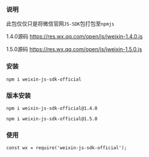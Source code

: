 ### 说明
此包仅仅只是将微信官网`JS-SDK`包打包至`npmjs`

1.4.0源码 https://res.wx.qq.com/open/js/jweixin-1.4.0.js

1.5.0源码 https://res.wx.qq.com/open/js/jweixin-1.5.0.js

### 安装
```
npm i weixin-js-sdk-official
```
### 版本安装
```
npm i weixin-js-sdk-official@1.4.0

npm i weixin-js-sdk-official@1.5.0
```
### 使用
```
const wx = require('weixin-js-sdk-official');
```